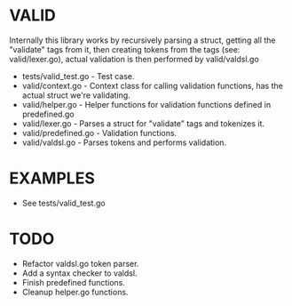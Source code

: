 # VALID
Internally this library works by recursively parsing a struct, getting all the "validate" tags from it,
then creating tokens from the tags (see: valid/lexer.go), actual validation is then performed by valid/valdsl.go

* tests/valid_test.go - Test case.
* valid/context.go    - Context class for calling validation functions, has the actual struct we're validating.
* valid/helper.go     - Helper functions for validation functions defined in predefined.go
* valid/lexer.go      - Parses a struct for "validate" tags and tokenizes it.
* valid/predefined.go - Validation functions.
* valid/valdsl.go     - Parses tokens and performs validation.

# EXAMPLES
* See tests/valid_test.go

# TODO
* Refactor valdsl.go token parser.
* Add a syntax checker to valdsl.
* Finish predefined functions.
* Cleanup helper.go functions.
